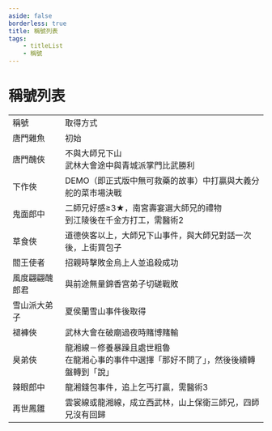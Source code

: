 ```yaml
---
aside: false
borderless: true
title: 稱號列表
tags:
    - titleList
    - 稱號
---
```


# 稱號列表

<table>
    <tr>
        <td>稱號</td>
        <td>取得方式</td>
    </tr>
    <tr>
        <td>唐門雜魚</td>
        <td>初始</td>
    </tr>
    <tr>
        <td>唐門醜俠</td>
        <td>不與大師兄下山<br>武林大會途中與青城派掌門比武勝利</td>
    </tr>
    <tr>
        <td>下作俠</td>
        <td>DEMO（即正式版中無可救藥的故事）中打贏與大義分舵的菜市場決戰</td>
    </tr>
    <tr>
        <td>鬼面郎中</td>
        <td>二師兄好感≥3★，南宮壽宴選大師兄的禮物<br>到江陵後在千金方打工，需醫術2</td>
    </tr>
    <tr>
        <td>草食俠</td>
        <td>道德俠客以上，大師兄下山事件，與大師兄對話一次後，上街買包子</td>
    </tr>
    <tr>
        <td>閻王使者</td>
        <td>招親時擊敗金烏上人並追殺成功</td>
    </tr>
    <tr>
        <td>風度翩翩醜郎君</td>
        <td>與前途無量錦香宮弟子切磋戰敗</td>
    </tr>
    <tr>
        <td>雪山派大弟子</td>
        <td>夏侯蘭雪山事件後取得</td>
    </tr>
    <tr>
        <td>褪褲俠</td>
        <td>武林大會在破廟過夜時賭博賭輸</td>
    </tr>
    <tr>
        <td>臭弟俠</td>
        <td>龍湘線－修養暴躁且處世粗魯<br>在龍湘心事的事件中選擇「那好不問了」，然後後續轉盤轉到「說」</td>
    </tr>
    <tr>
        <td>辣眼郎中</td>
        <td>龍湘錢包事件，追上乞丐打贏，需醫術3</td>
    </tr>
    <tr>
        <td>再世鳳雛</td>
        <td>雲裳線或龍湘線，成立西武林，山上保衛三師兄，四師兄沒有回歸</td>
    </tr>
</table>
